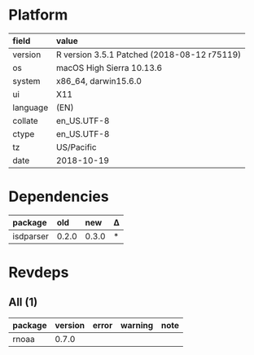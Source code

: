 # Platform

|field    |value                                       |
|:--------|:-------------------------------------------|
|version  |R version 3.5.1 Patched (2018-08-12 r75119) |
|os       |macOS High Sierra 10.13.6                   |
|system   |x86_64, darwin15.6.0                        |
|ui       |X11                                         |
|language |(EN)                                        |
|collate  |en_US.UTF-8                                 |
|ctype    |en_US.UTF-8                                 |
|tz       |US/Pacific                                  |
|date     |2018-10-19                                  |

# Dependencies

|package   |old   |new   |Δ  |
|:---------|:-----|:-----|:--|
|isdparser |0.2.0 |0.3.0 |*  |

# Revdeps

## All (1)

|package |version |error |warning |note |
|:-------|:-------|:-----|:-------|:----|
|rnoaa   |0.7.0   |      |        |     |

